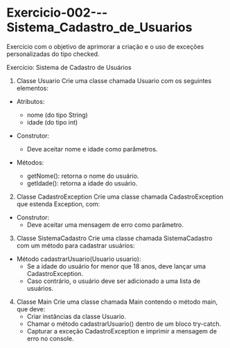 # Exercicio-002---Sistema_Cadastro_de_Usuarios
 Exercício com o objetivo de aprimorar a criação e o uso de exceções personalizadas do tipo checked.
 
Exercício: Sistema de Cadastro de Usuários

1. Classe Usuario
Crie uma classe chamada Usuario com os seguintes elementos:

- Atributos:
	- nome (do tipo String)
	- idade (do tipo int)

- Construtor:
	- Deve aceitar nome e idade como parâmetros.

- Métodos:
	- getNome(): retorna o nome do usuário.
	- getIdade(): retorna a idade do usuário.

2. Classe CadastroException
Crie uma classe chamada CadastroException que estenda Exception, com:

- Construtor:
	- Deve aceitar uma mensagem de erro como parâmetro.

3. Classe SistemaCadastro
Crie uma classe chamada SistemaCadastro com um método para cadastrar usuários:

- Método cadastrarUsuario(Usuario usuario):
	- Se a idade do usuário for menor que 18 anos, deve lançar uma CadastroException.
	- Caso contrário, o usuário deve ser adicionado a uma lista de usuários.

4. Classe Main
Crie uma classe chamada Main contendo o método main, que deve:
	- Criar instâncias da classe Usuario.
	- Chamar o método cadastrarUsuario() dentro de um bloco try-catch.
	- Capturar a exceção CadastroException e imprimir a mensagem de erro no console.
